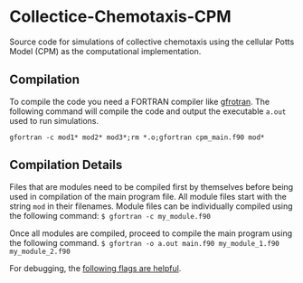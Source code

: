# Collectice-Chemotaxis-CPM

Source code for simulations of collective chemotaxis using the cellular Potts Model (CPM) as the computational implementation.

## Compilation

To compile the code you need a FORTRAN compiler like [gfrotran](https://gcc.gnu.org/fortran/). The following command will compile the code and output the executable `a.out` used to run simulations.

`gfortran -c mod1* mod2* mod3*;rm *.o;gfortran cpm_main.f90 mod*`

## Compilation Details

Files that are modules need to be compiled first by themselves before being used in compilation of the main program file. All module files start with the string `mod` in their filenames.
Module files can be individually compiled using the following command:
`$ gfortran -c my_module.f90`

Once all modules are compiled, proceed to compile the main program using the following command.
`$ gfortran -o a.out main.f90 my_module_1.f90 my_module_2.f90 `

For debugging, the [following flags are helpful](http://stackoverflow.com/questions/3676322/what-flags-do-you-set-for-your-gfortran-debugger-compiler-to-catch-faulty-code).
